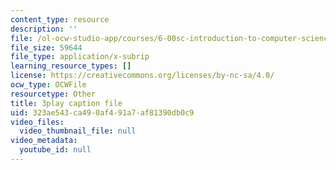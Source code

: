 ```yaml
---
content_type: resource
description: ''
file: /ol-ocw-studio-app/courses/6-00sc-introduction-to-computer-science-and-programming-spring-2011/323ae543ca490af491a7af81390db0c9_K1w2o5i0NGQ.srt
file_size: 59644
file_type: application/x-subrip
learning_resource_types: []
license: https://creativecommons.org/licenses/by-nc-sa/4.0/
ocw_type: OCWFile
resourcetype: Other
title: 3play caption file
uid: 323ae543-ca49-0af4-91a7-af81390db0c9
video_files:
  video_thumbnail_file: null
video_metadata:
  youtube_id: null
---
```

